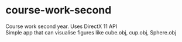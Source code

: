 # course-work-second
Course work second year. Uses DirectX 11 API <br>
Simple app that can visualise figures like cube.obj, cup.obj, Sphere.obj
